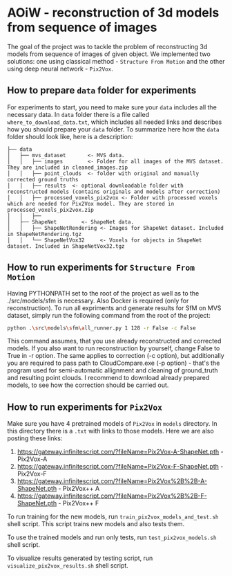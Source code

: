 AOiW - reconstruction of 3d models from sequence of images
==============================

The goal of the project was to tackle the problem of reconstructing 3d models from sequence 
 of images of given object. We implemented two solutions: one using classical method - `Structure
 From Motion` and the other using deep neural network - `Pix2Vox`.

## How to prepare `data` folder for experiments

For experiments to start, you need to make sure your `data` includes all the necessary data. In `data` 
folder there is a file called `where_to_download_data.txt`, which includes all needed links and 
describes how you should prepare your `data` folder.
To summarize here how the `data` folder should look like, here is a description:

```
├── data
│   ├── mvs_dataset       <- MVS data.
│   │   ├── images        <- Folder for all images of the MVS dataset. They are included in cleaned_images.zip
│   │   ├── point_clouds  <- folder with original and manually corrected ground truths
│   │   ├── results  <- optional downloadable folder with reconstructed models (contains originals and models after correction)
│   │   ├── processed_voxels_pix2vox <- Folder with processed voxels which are needed for Pix2Vox model. They are stored in processed_voxels_pix2vox.zip
│   │   ├──
│   ├── ShapeNet        <- ShapeNet data.
│   │   ├── ShapeNetRendering <- Images for ShapeNet dataset. Included in ShapeNetRendering.tgz
│   │   └── ShapeNetVox32     <- Voxels for objects in ShapeNet dataset. Included in ShapeNetVox32.tgz
```


## How to run experiments for `Structure From Motion`
Having PYTHONPATH set to the root of the project as well as to the ./src/models/sfm is necessary. Also Docker is required (only for reconstruction). To run all expriments and generate results for SfM on MVS dataset, simply run the following command from the root of the project:
```sh
python .\src\models\sfm\all_runner.py 1 128 -r False -c False
```
This command assumes, that you use already reconstructed and corrected models. If you also want to run reconstruction by yourself, change False to True in -r option. The same applies to correction (-c option), but additionally you are required to pass path to CloudCompare.exe (-p option) - that's the program used for semi-automatic allignment and cleaning of ground_truth and resulting point clouds. I recommend to download already prepared models, to see how the correction should be carried out.

## How to run experiments for `Pix2Vox`

Make sure you have 4 pretrained models of `Pix2Vox` in `models` directory. In this
directory there is a `.txt` with links to those models. Here we are also posting these links:
1. https://gateway.infinitescript.com/?fileName=Pix2Vox-A-ShapeNet.pth - Pix2Vox-A
1. https://gateway.infinitescript.com/?fileName=Pix2Vox-F-ShapeNet.pth - Pix2Vox-F
1. https://gateway.infinitescript.com/?fileName=Pix2Vox%2B%2B-A-ShapeNet.pth - Pix2Vox++ A
1. https://gateway.infinitescript.com/?fileName=Pix2Vox%2B%2B-F-ShapeNet.pth - Pix2Vox++ F

To run training for the new models, run `train_pix2vox_models_and_test.sh` shell script.
This script trains new models and also tests them.

To use the trained models and run only tests, run `test_pix2vox_models.sh` shell script.

To visualize results generated by testing script, run `visualize_pix2vox_results.sh` shell script.
